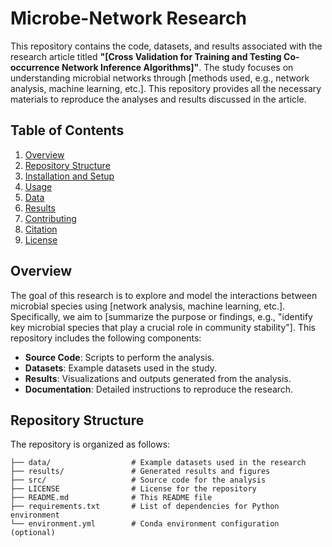 # Microbe-Network Research

This repository contains the code, datasets, and results associated with the research article titled **"[Cross Validation for Training and Testing Co-occurrence Network Inference Algorithms]"**. The study focuses on understanding microbial networks through [methods used, e.g., network analysis, machine learning, etc.]. This repository provides all the necessary materials to reproduce the analyses and results discussed in the article.

## Table of Contents
1. [Overview](#overview)
2. [Repository Structure](#repository-structure)
3. [Installation and Setup](#installation-and-setup)
4. [Usage](#usage)
5. [Data](#data)
6. [Results](#results)
7. [Contributing](#contributing)
8. [Citation](#citation)
9. [License](#license)

## Overview

The goal of this research is to explore and model the interactions between microbial species using [network analysis, machine learning, etc.]. Specifically, we aim to [summarize the purpose or findings, e.g., "identify key microbial species that play a crucial role in community stability"]. This repository includes the following components:
- **Source Code**: Scripts to perform the analysis.
- **Datasets**: Example datasets used in the study.
- **Results**: Visualizations and outputs generated from the analysis.
- **Documentation**: Detailed instructions to reproduce the research.

## Repository Structure

The repository is organized as follows:

```plaintext
├── data/                  # Example datasets used in the research
├── results/               # Generated results and figures
├── src/                   # Source code for the analysis
├── LICENSE                # License for the repository
├── README.md              # This README file
├── requirements.txt       # List of dependencies for Python environment
└── environment.yml        # Conda environment configuration (optional)
